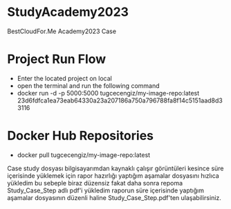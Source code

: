 # StudyAcademy2023
BestCloudFor.Me Academy2023 Case

# Project Run Flow
* Enter the located project on local
* open the terminal and run the following command
* docker run -d -p 5000:5000 tugcecengiz/my-image-repo:latest
23d6fdfca1ea73eab64330a23a207186a750a796788fa8f14c5151aad8d33116

# Docker Hub Repositories
* docker pull tugcecengiz/my-image-repo:latest

Case study dosyası bilgisayarımdan kaynaklı çalışır görüntüleri kesince süre içerisinde yüklemek için rapor hazırlığı yaptığım aşamalar dosyasını hızlıca yükledim bu sebeple biraz düzensiz fakat daha sonra repoma Study_Case_Step adlı pdf'i yükledim raporun süre içerisinde yaptığım aşamalar dosyasının düzenli haline Study_Case_Step.pdf'ten ulaşabilirsiniz.
